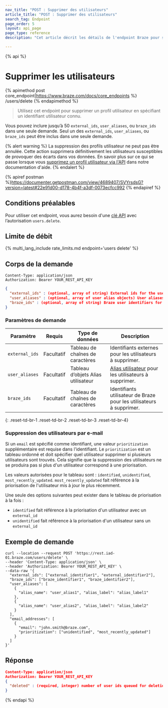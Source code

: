 ```yaml
---
nav_title: "POST : Supprimer des utilisateurs"
article_title: "POST : Supprimer des utilisateurs"
search_tag: Endpoint
page_order: 5
layout: api_page
page_type: reference
description: "Cet article décrit les détails de l'endpoint Braze pour supprimer des utilisateurs."

---
```

{% api %}
# Supprimer les utilisateurs
{% apimethod post core_endpoint|https://www.braze.com/docs/core_endpoints %}
/users/delete
{% endapimethod %}

> Utilisez cet endpoint pour supprimer un profil utilisateur en spécifiant un identifiant utilisateur connu.

Vous pouvez inclure jusqu’à 50 `external_ids`, `user_aliases`, ou `braze_ids` dans une seule demande. Seul un des `external_ids`, `user_aliases`, ou `braze_ids` peut être inclus dans une seule demande.

{% alert warning %}
La suppression des profils utilisateur ne peut pas être annulée. Cette action supprimera définitivement les utilisateurs susceptibles de provoquer des écarts dans vos données. En savoir plus sur ce qui se passe lorsque vous [supprimez un profil utilisateur via l'API]({{site.baseurl}}/help/help_articles/api/delete_user/) dans notre documentation d'aide.
{% endalert %}

{% apiref postman %}https://documenter.getpostman.com/view/4689407/SVYrsdsG?version=latest#22e91d00-d178-4b4f-a3df-0073ecfcc992 {% endapiref %}

## Conditions préalables

Pour utiliser cet endpoint, vous aurez besoin d'une [clé API]({{site.baseurl}}/api/api_key/) avec l’autorisation `users.delete`.

## Limite de débit

{% multi_lang_include rate_limits.md endpoint='users delete' %}

## Corps de la demande

```
Content-Type: application/json
Authorization: Bearer YOUR_REST_API_KEY
```

```json
{
  "external_ids" : (optional, array of string) External ids for the users to delete,
  "user_aliases" : (optional, array of user alias objects) User aliases for the users to delete,
  "braze_ids" : (optional, array of string) Braze user identifiers for the users to delete
}
```
### Paramètres de demande

| Paramètre      | Requis | Type de données                  | Description                                                                                      |
| -------------- | -------- | -------------------------- | ------------------------------------------------------------------------------------------------ |
| `external_ids` | Facultatif | Tableau de chaînes de caractères           | Identifiants externes pour les utilisateurs à supprimer.                                                    |
| `user_aliases` | Facultatif | Tableau d’objets Alias utilisateur | [Alias utilisateur]({{site.baseurl}}/api/objects_filters/user_alias_object/) pour les utilisateurs à supprimer. |
| `braze_ids`    | Facultatif | Tableau de chaînes de caractères           | Identifiants utilisateur de Braze pour les utilisateurs à supprimer.                                                  |
{: .reset-td-br-1 .reset-td-br-2 .reset-td-br-3  .reset-td-br-4}

### Suppression des utilisateurs par e-mail
Si un `email` est spécifié comme identifiant, une valeur `prioritization` supplémentaire est requise dans l'identifiant. Le `prioritization` est un tableau ordonné et doit spécifier quel utilisateur supprimer si plusieurs utilisateurs sont trouvés. Cela signifie que la suppression des utilisateurs ne se produira pas si plus d'un utilisateur correspond à une priorisation.

Les valeurs autorisées pour le tableau sont : `identified`, `unidentified`, `most_recently_updated`. `most_recently_updated` fait référence à la priorisation de l'utilisateur mis à jour le plus récemment.

Une seule des options suivantes peut exister dans le tableau de priorisation à la fois :
- `identified` fait référence à la priorisation d'un utilisateur avec un `external_id`
- `unidentified` fait référence à la priorisation d'un utilisateur sans un `external_id`

## Exemple de demande
```
curl --location --request POST 'https://rest.iad-01.braze.com/users/delete' \
--header 'Content-Type: application/json' \
--header 'Authorization: Bearer YOUR_REST_API_KEY' \
--data-raw '{
  "external_ids": ["external_identifier1", "external_identifier2"],
  "braze_ids": ["braze_identifier1", "braze_identifier2"],
  "user_aliases": [
    {
      "alias_name": "user_alias1", "alias_label": "alias_label1"
    },
    {
      "alias_name": "user_alias2", "alias_label": "alias_label2"
    }
  ],
  "email_addresses": [
    {
      "email": "john.smith@braze.com",
      "prioritization": ["unidentified", "most_recently_updated"]
    }
  ]
}'
```

## Réponse

```json
Content-Type: application/json
Authorization: Bearer YOUR_REST_API_KEY
{
  "deleted" : (required, integer) number of user ids queued for deletion
}
```
{% endapi %}


